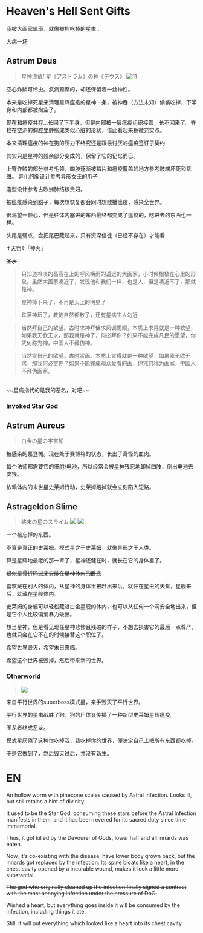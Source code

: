 ﻿# Heaven's Hell Sent Gifts

我被大画家值班，就像被狗吃掉的星虫...

大病一场

## Astrum Deus

> 星神浪竜/ 星《アストラム》の神《デウス》
![11](Illustration21.png)

空心炸鳞可怜虫。疯疯癫癫的，却还保留着一丝神性。

本来是吃掉死星来清理星辉瘟疫的星神一条，被神吞（方法未知）偷袭吃掉，下半身和内部都被掏空了。

现在和瘟疫共存...长回了下半身，但是内部被一层瘟疫组织接管，长不回来了。脊柱在空洞的胸腔里肿胀成类似心脏的形状，借此看起来稍微充实点。

~~本来清理瘟疫的神在狗的压力下终究还是跟最讨厌的瘟疫签订了契约~~
<br>

其实只是星神的残余部分变成的，保留了它的记忆而已。

上臂炸鳞的部分参考毛领，四肢逐渐被鳞片和瘟疫覆盖的地方参考肢端坏死和紫绀。
异化的脚设计参考异形女王的爪子

造型设计参考古欧洲肺结核贵妇。

被瘟疫感染到脑子，每次想恢复都会同时想散播瘟疫，感染全世界。

很渴望一颗心，但是往体内塞进的东西最终都变成了瘟疫的，吃进去的东西也一样。

头尾是弱点，会把尾巴藏起来，只有资深信徒（已经不存在）才能看

✝天罚☦「神火」

~~圣水~~


> 只知道冷淡的高高在上的呼风唤雨的遥远的大画家，小时候根植在心里的形象。虽然大画家凑近了，发现他和我们一样，也是人，但是凑近不了，那就是神。
>
> 星神掉下来了，不再是天上的明星了
>
> 跌落神坛了，教徒自然都散了，还有星病生人勿近

> 当然拜自己的欲望。古时求神拜佛求风调雨顺，本质上求得就是一种欲望，如果我无欲无求，那我就是神了，何必拜你？如果不能完成凡民的愿望，你凭何称为神，中国人不拜伪神。

> 当然赏自己的欲望。古时赏画，本质上赏得就是一种欲望，如果我无欲无求，那我何必赏你？如果不能完成观众爱看的画，你凭何称为画家，中国人不拜伪画家。
<br>
~~星病指代的是我的恶名，对吧~~

### [Invoked Star God](..\Primordials\README.md)

## Astrum Aureus
> 白金の星の宇宙船

被感染的嘉登械。现在处于赛博格的状态，长出了奇怪的血肉。

每个法师都需要它的细胞/电池，所以经常会被星神残忍地卸掉四肢，倒出电池去卖钱。

依赖体内的末世星史莱姆行动，史莱姆跑掉就会立刻陷入短路。

## Astrageldon Slime
> 終末の星のスライム
![](Illustration13.png)
![](Illustration30_1.png)

一个被忘掉的东西。

不算是真正的史莱姆。模式星之于史莱姆，就像异形之于人类。

算是星辉地最老的那一辈了，星神还健在时，就长在它的身体里了。

~~疑似是骨折码派来安排在星神体内的卧底~~

喜欢藏在别人的体内，从星神的身体里被赶出来后，就住在星虫的天堂，星舰来后，就藏在星舰体内。

史莱姆的身躯可以轻松藏进白金星舰的体内，也可以从任何一个洞安全地出来，但是它个人比较偏爱暴力破出。

想当星神，但是看见现任星神悲惨且残破的样子，不想去损害它的最后一点尊严，也就只会在它不在的时候接替这个职位了。

希望世界毁灭，希望末日来临。

希望这个世界被毁掉，然后带来新的世界。

### Otherworld
> ![](Illustration12.png)

来自平行世界的superboss模式星，亲手毁灭了平行世界。

平行世界的星虫战胜了狗，狗的尸体又传播了一种新型史莱姆星辉瘟疫。

图龙者终成恶龙。

模式星厌倦了这种你吃掉我，我吃掉你的世界，便决定自己上把所有东西都吃掉。

于是它做到了，然后毁灭过后，并没有新生。

# EN
An hollow worm with pinecone scales caused by Astral Infection. Looks ill, but still retains a hint of divinity.

It used to be the Star God, consuming these stars before the Astral Infection manifests in them, and it has been revered for its sacred duty since time immemorial.

Thus, it got killed by the Devourer of Gods, lower half and all innards was eaten.

Now, it's co-existing with the disease, have lower body grown back, but the innards got replaced by the infection. Its spine bloats like a heart, in the chest cavity opened by a incurable wound, makes it look a little more substantial.

~~The god who originally cleaned up the infection finally signed a contract with the most annoying infection under the pressure of DoG.~~

Wished a heart, but everything goes inside it will be consumed by the infection, including things it ate.

Still, it will put everything which looked like a heart into its chest cavity.
